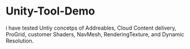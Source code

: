 # Unity-Tool-Demo
i have tested Untiy concetps of Addreables, Cloud Content delivery, ProGrid, customer Shaders, NavMesh, RenderingTexture, and Dynamic Resolution.
